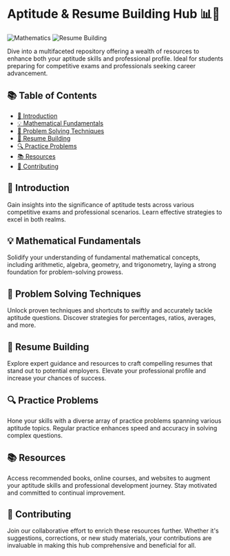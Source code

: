 # Aptitude & Resume Building Hub 📊📝

![Mathematics](https://img.shields.io/badge/Mathematics-Aptitude-green) ![Resume Building](https://img.shields.io/badge/Resume%20Building-Professional%20Development-blue)

Dive into a multifaceted repository offering a wealth of resources to enhance both your aptitude skills and professional profile. Ideal for students preparing for competitive exams and professionals seeking career advancement.

## 📚 Table of Contents

- [🚀 Introduction](#introduction)
- [💡 Mathematical Fundamentals](#mathematical-fundamentals)
- [🔧 Problem Solving Techniques](#problem-solving-techniques)
- [📝 Resume Building](#resume-building)
- [🔍 Practice Problems](#practice-problems)
- [📚 Resources](#resources)
- [🤝 Contributing](#contributing)

## 🚀 Introduction

Gain insights into the significance of aptitude tests across various competitive exams and professional scenarios. Learn effective strategies to excel in both realms.

## 💡 Mathematical Fundamentals

Solidify your understanding of fundamental mathematical concepts, including arithmetic, algebra, geometry, and trigonometry, laying a strong foundation for problem-solving prowess.

## 🔧 Problem Solving Techniques

Unlock proven techniques and shortcuts to swiftly and accurately tackle aptitude questions. Discover strategies for percentages, ratios, averages, and more.

## 📝 Resume Building

Explore expert guidance and resources to craft compelling resumes that stand out to potential employers. Elevate your professional profile and increase your chances of success.

## 🔍 Practice Problems

Hone your skills with a diverse array of practice problems spanning various aptitude topics. Regular practice enhances speed and accuracy in solving complex questions.

## 📚 Resources

Access recommended books, online courses, and websites to augment your aptitude skills and professional development journey. Stay motivated and committed to continual improvement.

## 🤝 Contributing

Join our collaborative effort to enrich these resources further. Whether it's suggestions, corrections, or new study materials, your contributions are invaluable in making this hub comprehensive and beneficial for all.
